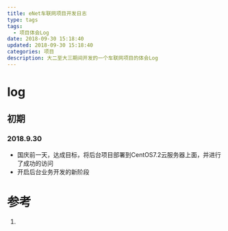 ```yaml
---
title: eNet车联网项目开发日志
type: tags
tags:
  - 项目体会Log
date: 2018-09-30 15:18:40
updated: 2018-09-30 15:18:40
categories: 项目
description: 大二至大三期间开发的一个车联网项目的体会Log
---
```


# log

## 初期

### 2018.9.30 

- 国庆前一天，达成目标，将后台项目部署到CentOS7.2云服务器上面，并进行了成功的访问
- 开启后台业务开发的新阶段

# 参考 #
1. 
